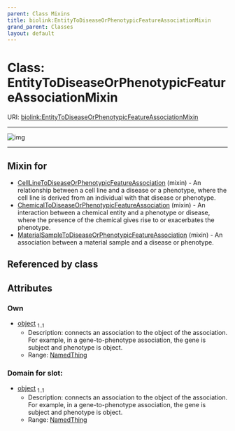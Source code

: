 ```yaml
---
parent: Class Mixins
title: biolink:EntityToDiseaseOrPhenotypicFeatureAssociationMixin
grand_parent: Classes
layout: default
---
```


# Class: EntityToDiseaseOrPhenotypicFeatureAssociationMixin




URI: [biolink:EntityToDiseaseOrPhenotypicFeatureAssociationMixin](https://w3id.org/biolink/vocab/EntityToDiseaseOrPhenotypicFeatureAssociationMixin)


---

![img](https://yuml.me/diagram/nofunky;dir:TB/class/[DiseaseOrPhenotypicFeature]%3Cobject%201..1-%20[EntityToDiseaseOrPhenotypicFeatureAssociationMixin],[MaterialSampleToDiseaseOrPhenotypicFeatureAssociation]uses%20-.-%3E[EntityToDiseaseOrPhenotypicFeatureAssociationMixin],[ChemicalToDiseaseOrPhenotypicFeatureAssociation]uses%20-.-%3E[EntityToDiseaseOrPhenotypicFeatureAssociationMixin],[CellLineToDiseaseOrPhenotypicFeatureAssociation]uses%20-.-%3E[EntityToDiseaseOrPhenotypicFeatureAssociationMixin],[MaterialSampleToDiseaseOrPhenotypicFeatureAssociation],[DiseaseOrPhenotypicFeature],[ChemicalToDiseaseOrPhenotypicFeatureAssociation],[CellLineToDiseaseOrPhenotypicFeatureAssociation])

---


## Mixin for

 * [CellLineToDiseaseOrPhenotypicFeatureAssociation](CellLineToDiseaseOrPhenotypicFeatureAssociation.md) (mixin)  - An relationship between a cell line and a disease or a phenotype, where the cell line is derived from an individual with that disease or phenotype.
 * [ChemicalToDiseaseOrPhenotypicFeatureAssociation](ChemicalToDiseaseOrPhenotypicFeatureAssociation.md) (mixin)  - An interaction between a chemical entity and a phenotype or disease, where the presence of the chemical gives rise to or exacerbates the phenotype.
 * [MaterialSampleToDiseaseOrPhenotypicFeatureAssociation](MaterialSampleToDiseaseOrPhenotypicFeatureAssociation.md) (mixin)  - An association between a material sample and a disease or phenotype.

## Referenced by class


## Attributes


### Own

 * [object](object.md)  <sub>1..1</sub>
     * Description: connects an association to the object of the association. For example, in a gene-to-phenotype association, the gene is subject and phenotype is object.
     * Range: [NamedThing](NamedThing.md)

### Domain for slot:

 * [object](object.md)  <sub>1..1</sub>
     * Description: connects an association to the object of the association. For example, in a gene-to-phenotype association, the gene is subject and phenotype is object.
     * Range: [NamedThing](NamedThing.md)
